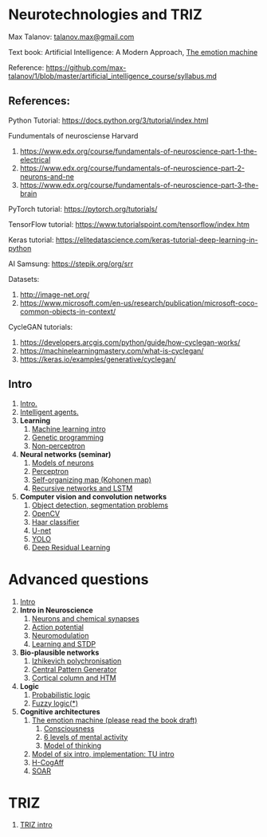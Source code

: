 # Neurotechnologies and TRIZ

Max Talanov: talanov.max@gmail.com

Text book: Artificial Intelligence: A Modern Approach, [The emotion machine](https://en.wikipedia.org/wiki/The_Emotion_Machine)

Reference: https://github.com/max-talanov/1/blob/master/artificial_intelligence_course/syllabus.md

## References:

Python Tutorial: https://docs.python.org/3/tutorial/index.html

Fundumentals of neurosciense Harvard 
1. https://www.edx.org/course/fundamentals-of-neuroscience-part-1-the-electrical
2. https://www.edx.org/course/fundamentals-of-neuroscience-part-2-neurons-and-ne
3. https://www.edx.org/course/fundamentals-of-neuroscience-part-3-the-brain

PyTorch tutorial: https://pytorch.org/tutorials/

TensorFlow tutorial: https://www.tutorialspoint.com/tensorflow/index.htm

Keras tutorial: https://elitedatascience.com/keras-tutorial-deep-learning-in-python

AI Samsung: https://stepik.org/org/srr

Datasets:
1. http://image-net.org/
1. https://www.microsoft.com/en-us/research/publication/microsoft-coco-common-objects-in-context/

CycleGAN tutorials: 
1. https://developers.arcgis.com/python/guide/how-cyclegan-works/
1. https://machinelearningmastery.com/what-is-cyclegan/
1. https://keras.io/examples/generative/cyclegan/


## Intro

1. [Intro.](../artificial_intelligence_course/intro.md)
1. [Intelligent agents.](../artificial_intelligence_course/agents.md)
1. **Learning**
   1. [Machine learning intro](../artificial_intelligence_course/ml_intro.md)
   1. [Genetic programming](../artificial_intelligence_course/ga.md)
   1. [Non-perceptron](../artificial_intelligence_course/non_perceptron.md)
1. **Neural networks (seminar)** 
   1. [Models of neurons](../artificial_intelligence_course/nn_intro.md)
   1. [Perceptron](https://en.wikipedia.org/wiki/Perceptron)
   1. [Self-organizing map (Kohonen map)](https://en.wikipedia.org/wiki/Self-organizing_map)
   1. [Recursive networks and LSTM](https://en.wikipedia.org/wiki/Long_short-term_memory)
1. **Computer vision and convolution networks**
   1. [Object detection, segmentation problems](../artificial_intelligence_course/object_detection.md)
   1. [OpenCV](../artificial_intelligence_course/openCV.md)
   1. [Haar classifier](../artificial_intelligence_course/haar.md)
   1. [U-net](../artificial_intelligence_course/u-net.md)
   3. [YOLO](../artificial_intelligence_course/yolo.md)
   4. [Deep Residual Learning](../artificial_intelligence_course/resNet.md)

# Advanced questions 

1. [Intro](../artificial_intelligence_course/intro2.md)
1. **Intro in Neuroscience**
    1. [Neurons and chemical synapses](../affective_computing_course/neurons_and_chemical_synapses.md)
    1. [Action potential](../neuromorphic_computing_course/action_potential.md)
    1. [Neuromodulation](../affective_computing_course/neuromodulation.md)
    2. [Learning and STDP](../neuromorphic_computing_course/learning.md)
1. **Bio-plausible networks**
   1. [Izhikevich polychronisation](../artificial_intelligence_course/izhi.md)
   1. [Central Pattern Generator](https://en.wikipedia.org/wiki/Central_pattern_generator)
   1. [Cortical column and HTM](https://github.com/max-talanov/1/blob/master/neuromorphic_computing_course/cortical_columns.md)
1. **Logic**
   1. [Probabilistic logic](../artificial_intelligence_course/pl.md)
   1. [Fuzzy logic(*)](https://en.wikipedia.org/wiki/Fuzzy_logic)
1. **Cognitive architectures**
   1. [The emotion machine (please read the book draft)](https://en.wikipedia.org/wiki/The_Emotion_Machine)
	  1. [Consciousness](https://github.com/max-talanov/1/blob/master/affective_computing_course/consciousness.md)
	  1. [6 levels of mental activity](https://github.com/max-talanov/1/blob/master/affective_computing_course/levels_of_mental_activities.md)
	  1. [Model of thinking](https://github.com/max-talanov/1/blob/master/affective_computing_course/thinking.md)
   1. [Model of six intro, implementation: TU intro](../artificial_intelligence_course/tu_intro.md)
   1. [H-CogAff](http://www.cs.bham.ac.uk/research/projects/cogaff/)
   1. [SOAR](https://en.wikipedia.org/wiki/Soar_(cognitive_architecture))
   
   
# TRIZ
1. [TRIZ intro](triz.md)

